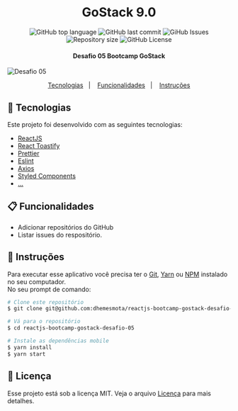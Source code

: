 <h1 align="center">
  GoStack 9.0
  <br>
</h1>

<p align="center">
  <img alt="GitHub top language" src="https://img.shields.io/github/languages/top/dhemesmota/reactjs-bootcamp-gostack-desafio-05">
  
  <img alt="GitHub last commit" src="https://img.shields.io/github/last-commit/dhemesmota/reactjs-bootcamp-gostack-desafio-05">
  
  <img alt="GiHub Issues" src="https://img.shields.io/github/issues/dhemesmota/reactjs-bootcamp-gostack-desafio-05" >
  
  <img alt="Repository size" src="https://img.shields.io/github/repo-size/dhemesmota/reactjs-bootcamp-gostack-desafio-05">
  
  <img alt="GitHub License" src="https://img.shields.io/github/license/dhemesmota/reactjs-bootcamp-gostack-desafio-05">

</p>

<h4 align="center">Desafio 05 Bootcamp GoStack</h4>

<img alt="Desafio 05" src="https://user-images.githubusercontent.com/26680031/67624044-82d30000-f802-11e9-932f-4a849a303479.gif" >

<p align="center">
  <a href="#rocket-tecnologias">Tecnologias</a>&nbsp;&nbsp;&nbsp;|&nbsp;&nbsp;&nbsp;
  <a href="#clipboard-funcionalidades">Funcionalidades</a>&nbsp;&nbsp;&nbsp;|&nbsp;&nbsp;&nbsp;
  <a href="#page_with_curl-instruções">Instruções</a>
</p>


## :rocket: Tecnologias

Este projeto foi desenvolvido com as seguintes tecnologias:

- [ReactJS][reactjs]
- [React Toastify][react-toastify]
- [Prettier][prettier]
- [Eslint][eslint]
- [Axios][axios]
- [Styled Components][styled-components]
- [...][...]


## :clipboard: Funcionalidades
- Adicionar repositórios do GitHub
- Listar issues do respositório.


## :page_with_curl: Instruções 
Para executar esse aplicativo você precisa ter o [Git](https://git-scm.com), [Yarn](https://yarnpkg.com) ou [NPM](https://www.npmjs.com/get-npm) instalado no seu computador.<br>
No seu prompt de comando:
```bash
# Clone este repositório
$ git clone git@github.com:dhemesmota/reactjs-bootcamp-gostack-desafio-05.git

# Vá para o repositório
$ cd reactjs-bootcamp-gostack-desafio-05

# Instale as dependências mobile
$ yarn install
$ yarn start

```

## :memo: Licença
Esse projeto está sob a licença MIT. Veja o arquivo [Licença](https://github.com/dhemesmota/reactjs-bootcamp-gostack-desafio-05/blob/master/LICENSE) 
para mais detalhes.

[reactjs]: https://pt-br.reactjs.org/
[react-native]: https://facebook.github.io/react-native/
[nodejs]: https://nodejs.org/en/
[react-router-dom]: https://www.npmjs.com/package/react-router-dom
[react-toastify]: https://github.com/fkhadra/react-toastify
[styled-components]: https://www.styled-components.com/
[eslint]: https://eslint.org/
[prettier]: https://prettier.io/
[axios]: https://github.com/axios/axios
[android-studio]: https://developer.android.com/studio
[...]: https://github.com/dhemesmota/gympoint

[postbird]: https://electronjs.org/apps/postbird
[mongodb-compass]: https://www.mongodb.com/products/compass
[insomnia]: https://insomnia.rest
[docker]: https://docs.docker.com/docker-for-windows/install/
